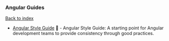 ### Angular Guides
[Back to index](https://github.com/cdleon/awesome-front-end#index)
 * [Angular Style Guide](https://github.com/johnpapa/angular-styleguide) :gift_heart: - Angular Style Guide: A starting point for Angular development teams to provide consistency through good practices.
